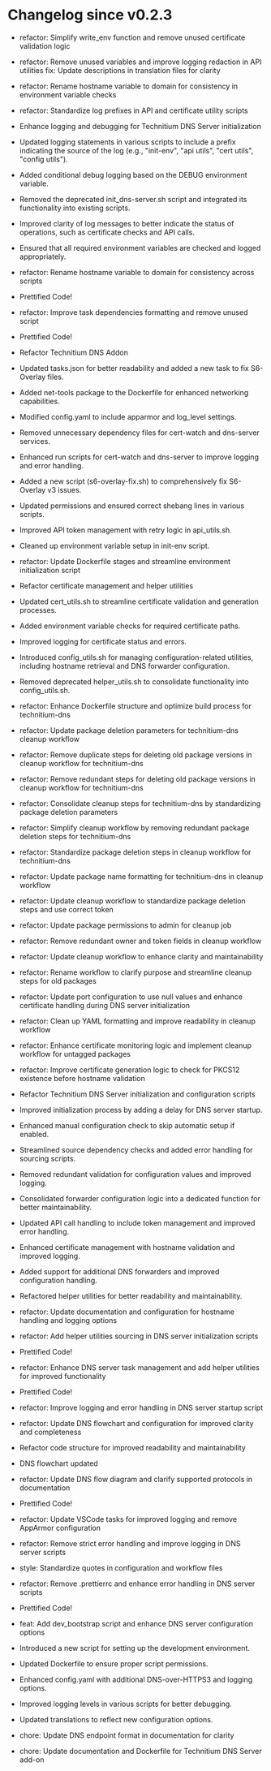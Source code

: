 # Changelog since v0.2.3
- refactor: Simplify write_env function and remove unused certificate validation logic 
- refactor: Remove unused variables and improve logging redaction in API utilities
fix: Update descriptions in translation files for clarity 
- refactor: Rename hostname variable to domain for consistency in environment variable checks 
- refactor: Standardize log prefixes in API and certificate utility scripts 
- Enhance logging and debugging for Technitium DNS Server initialization

- Updated logging statements in various scripts to include a prefix indicating the source of the log (e.g., "init-env", "api utils", "cert utils", "config utils").
- Added conditional debug logging based on the DEBUG environment variable.
- Removed the deprecated init_dns-server.sh script and integrated its functionality into existing scripts.
- Improved clarity of log messages to better indicate the status of operations, such as certificate checks and API calls.
- Ensured that all required environment variables are checked and logged appropriately. 
- refactor: Rename hostname variable to domain for consistency across scripts 
- Prettified Code! 
- refactor: Improve task dependencies formatting and remove unused script 
- Prettified Code! 
- Refactor Technitium DNS Addon

- Updated tasks.json for better readability and added a new task to fix S6-Overlay files.
- Added net-tools package to the Dockerfile for enhanced networking capabilities.
- Modified config.yaml to include apparmor and log_level settings.
- Removed unnecessary dependency files for cert-watch and dns-server services.
- Enhanced run scripts for cert-watch and dns-server to improve logging and error handling.
- Added a new script (s6-overlay-fix.sh) to comprehensively fix S6-Overlay v3 issues.
- Updated permissions and ensured correct shebang lines in various scripts.
- Improved API token management with retry logic in api_utils.sh.
- Cleaned up environment variable setup in init-env script. 
- refactor: Update Dockerfile stages and streamline environment initialization script 
- Refactor certificate management and helper utilities

- Updated cert_utils.sh to streamline certificate validation and generation processes.
- Added environment variable checks for required certificate paths.
- Improved logging for certificate status and errors.
- Introduced config_utils.sh for managing configuration-related utilities, including hostname retrieval and DNS forwarder configuration.
- Removed deprecated helper_utils.sh to consolidate functionality into config_utils.sh. 
- refactor: Enhance Dockerfile structure and optimize build process for technitium-dns 
- refactor: Update package deletion parameters for technitium-dns cleanup workflow 
- refactor: Remove duplicate steps for deleting old package versions in cleanup workflow for technitium-dns 
- refactor: Remove redundant steps for deleting old package versions in cleanup workflow for technitium-dns 
- refactor: Consolidate cleanup steps for technitium-dns by standardizing package deletion parameters 
- refactor: Simplify cleanup workflow by removing redundant package deletion steps for technitium-dns 
- refactor: Standardize package deletion steps in cleanup workflow for technitium-dns 
- refactor: Update package name formatting for technitium-dns in cleanup workflow 
- refactor: Update cleanup workflow to standardize package deletion steps and use correct token 
- refactor: Update package permissions to admin for cleanup job 
- refactor: Remove redundant owner and token fields in cleanup workflow 
- refactor: Update cleanup workflow to enhance clarity and maintainability 
- refactor: Rename workflow to clarify purpose and streamline cleanup steps for old packages 
- refactor: Update port configuration to use null values and enhance certificate handling during DNS server initialization 
- refactor: Clean up YAML formatting and improve readability in cleanup workflow 
- refactor: Enhance certificate monitoring logic and implement cleanup workflow for untagged packages 
- refactor: Improve certificate generation logic to check for PKCS12 existence before hostname validation 
- Refactor Technitium DNS Server initialization and configuration scripts

- Improved initialization process by adding a delay for DNS server startup.
- Enhanced manual configuration check to skip automatic setup if enabled.
- Streamlined source dependency checks and added error handling for sourcing scripts.
- Removed redundant validation for configuration values and improved logging.
- Consolidated forwarder configuration logic into a dedicated function for better maintainability.
- Updated API call handling to include token management and improved error handling.
- Enhanced certificate management with hostname validation and improved logging.
- Added support for additional DNS forwarders and improved configuration handling.
- Refactored helper utilities for better readability and maintainability. 
- refactor: Update documentation and configuration for hostname handling and logging options 
- refactor: Add helper utilities sourcing in DNS server initialization scripts 
- Prettified Code! 
- refactor: Enhance DNS server task management and add helper utilities for improved functionality 
- Prettified Code! 
- refactor: Improve logging and error handling in DNS server startup script 
- refactor: Update DNS flowchart and configuration for improved clarity and completeness 
- Refactor code structure for improved readability and maintainability 
- DNS flowchart updated 
- refactor: Update DNS flow diagram and clarify supported protocols in documentation 
- Prettified Code! 
- refactor: Update VSCode tasks for improved logging and remove AppArmor configuration 
- refactor: Remove strict error handling and improve logging in DNS server scripts 
- style: Standardize quotes in configuration and workflow files 
- refactor: Remove .prettierrc and enhance error handling in DNS server scripts 
- Prettified Code! 
- feat: Add dev_bootstrap script and enhance DNS server configuration options

- Introduced a new script for setting up the development environment.
- Updated Dockerfile to ensure proper script permissions.
- Enhanced config.yaml with additional DNS-over-HTTPS3 and logging options.
- Improved logging levels in various scripts for better debugging.
- Updated translations to reflect new configuration options. 
- chore: Update DNS endpoint format in documentation for clarity 
- chore: Update documentation and Dockerfile for Technitium DNS Server add-on 
